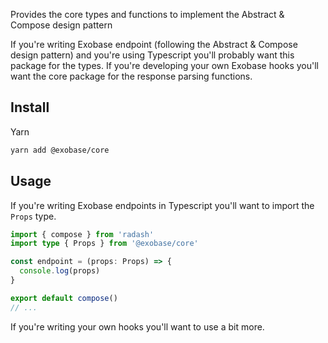 Provides the core types and functions to implement the Abstract & Compose design pattern

If you're writing Exobase endpoint (following the Abstract & Compose design pattern) and you're using Typescript you'll probably want this package for the types. If you're developing your own Exobase hooks you'll want the core package for the response parsing functions.

## Install

Yarn

```sh
yarn add @exobase/core
```

## Usage

If you're writing Exobase endpoints in Typescript you'll want to import the `Props` type.

```ts
import { compose } from 'radash'
import type { Props } from '@exobase/core'

const endpoint = (props: Props) => {
  console.log(props)
}

export default compose()
// ...
```

If you're writing your own hooks you'll want to use a bit more.
